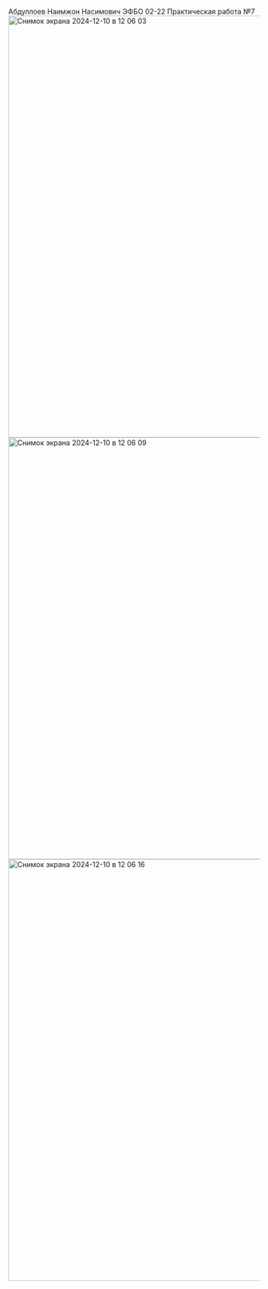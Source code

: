 Абдуллоев Наимжон Насимович ЭФБО 02-22
Практическая работа №7
<img width="846" alt="Снимок экрана 2024-12-10 в 12 06 03" src="https://github.com/user-attachments/assets/6598cd1e-f7f7-4d19-b2dc-37800d4fd337">
<img width="846" alt="Снимок экрана 2024-12-10 в 12 06 09" src="https://github.com/user-attachments/assets/5d0c1ac1-6a8a-4d3a-a9ab-a709d80e2fc2">
<img width="846" alt="Снимок экрана 2024-12-10 в 12 06 16" src="https://github.com/user-attachments/assets/4d3e2528-2d33-4d2a-8865-0abe8feb57f2">
